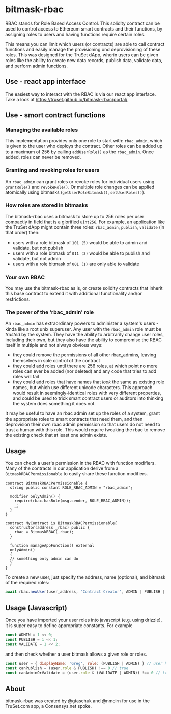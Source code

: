 # bitmask-rbac

RBAC stands for Role Based Access Control. This solidity contract can be used to control access to Ethereum smart contracts and their functions, by assigning roles to users and having functions require certain roles.

This means you can limit which users (or contracts) are able to call contract functions and easily manage the provisioning ond deprovisioning of these roles.  This was designed for the TruSet dApp, wherin users can be given roles like the ability to create new data records, publish data, validate data, and perform admin functions.

## Use - react app interface
The easiest way to interact with the RBAC is via our react app interface.
Take a look at https://truset.github.io/bitmask-rbac/portal/ 

## Use - smort contract functions

### Managing the available roles
This implementation provides only one role to start with: `rbac_admin`, which is given to the user who deploys the contract. Other roles can be added up to a maximum of 256 by calling `addUserRole()` as the `rbac_admin`. Once added, roles can never be removed.

### Granting and revoking roles for users
An `rbac_admin` can grant roles or revoke roles for individual users using `grantRole()` and `revokeRole()`. Or multiple role changes can be applied atomically using bitmasks (`getUserRoleBitmask()`, `setUserRoles()`).

### How roles are stored in bitmasks
The bitmask-rbac uses a bitmask to store up to 256 roles per user compactly in field that is a glorified `uint256`.  For example, an application like the TruSet dApp might contain three roles: `rbac_admin`, `publish`, `validate` (in that order) then:

- users with a role bitmask of `101 (5)` would be able to admin and validate, but not publish
- users with a role bitmask of `011 (3)` would be able to publish and validate, but not admin
- users with a role bitmask of `001 (1)` are only able to validate

### Your own RBAC

You may use the bitmask-rbac as is, or create solidity contracts that inherit this base contract to extend it with additional functionality and/or restrictions.

### The power of the 'rbac_admin' role

An `rbac_admin` has extraordinary powers to administer a system's users - kinda like a root unix superuser.  Any user with the `rbac_admin` role must be _trusted_ by the system. They have the ability to arbitrarily change user roles, including their own, but they also have the ability to compromise the RBAC itself in multiple and not always obvious ways:

 - they could remove the permissions of all other rbac_admins, leaving themselves in sole control of the contract
 - they could add roles until there are 256 roles, at which point no more roles can ever be added (nor deleted) and any code that tries to add roles will fail
 - they could add roles that have names that _look_ the same as existing role names, but which use different unicode characters. This approach would result in seemingly-identical roles with very different properties, and could be used to trick smart contract users or auditors into thinking the system does something it does not.
 
 It may be useful to have an rbac admin set up the roles of a system, grant the appropriate roles to smart contracts that need them, and then deprovision their own rbac admin permission so that users do not need to trust a human with this role.  This would require tweaking the rbac to remove the existing check that at least one admin exists.

## Usage

You can check a user's permission in the RBAC with function modifiers.  Many of the contracts in our application derive from a `BitmaskRBACPermissionable` to easily share these function modifiers.

```solidity
contract BitmaskRBACPermissionable {
  string public constant ROLE_RBAC_ADMIN = "rbac_admin";

  modifier onlyAdmin() {
    require(rbac.hasRole(msg.sender, ROLE_RBAC_ADMIN));
    _;
  }
}

contract MyContract is BitmaskRBACPermissionable{
  constructor(address _rbac) public {
    rbac = BitmaskRBAC(_rbac);
  }

  function manageAppFunction() external
  onlyAdmin()
  {
  // something only admin can do
  }
}
```

To create a new user, just specify the address, name (optional), and bitmask of the required roles:

```javascript
await rbac.newUser(user_address, 'Contract Creator', ADMIN | PUBLISH | VALIDATE)
```

## Usage (Javascript)

Once you have imported your user roles into javascript (e.g. using drizzle), it is super easy to define appropriate constants.  For example
```javascript
const ADMIN = 1 << 0;
const PUBLISH = 1 << 1;
const VALIDATE = 1 << 2;
```
and then check whether a user bitmask allows a given role or roles.
```javascript
const user = { displayName: 'Greg', role: (PUBLISH | ADMIN) } // user has publish and admin roles
const canPublish = (user.role & PUBLISH) !== 0 // true
const canAdminOrValidate = (user.role & (VALIDATE | ADMIN)) !== 0 // true
```

## About
bitmask-rbac was created by @gtaschuk and @nmclrn for use in the TruSet.com app, a Consensys.net spoke.

